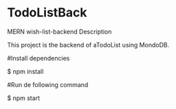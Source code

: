 # TodoListBack
MERN wish-list-backend
Description

This project is the backend of aTodoList using MondoDB.

#Install dependencies

$ npm install

#Run de following command

$ npm start
